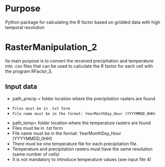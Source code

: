 # Purpose
Python package for calculating the R factor based on gridded data with high temporal resolution

# RasterManipulation_2 

Its main purpose is to convert the received precipitation and temperature into .csv files that can be used to calculate the R factor for each cell with the program RFactor_5. 
    
## Input data
* path_precip = folder location where the precipitation rasters are found
 - `Files must be in .txt form` 
 - `File name must be in the format: YearMonthDay_Hour (YYYYMMDD_0HH)`
* path_temp= folder location where the temperature rasters are found
 * Files must be in .txt form 
 * File name must be in the format: YearMonthDay_Hour (YYYYMMDD_0HH)
 * There must be one temperature file for each precipitation file. 
 * Temperature and precipitation rasters must have the same resolution (same number of cells)
 * It is not mandatory to introduce temperature values (see input file 4)

